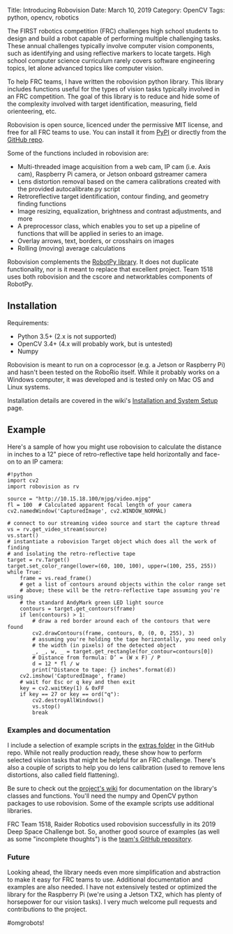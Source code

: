 Title: Introducing Robovision
Date: March 10, 2019
Category: OpenCV
Tags: python, opencv, robotics

The FIRST robotics competition (FRC) challenges high school students to design and build a robot capable of performing multiple challenging tasks. These annual challenges typically involve computer vision components, such as identifying and using reflective markers to locate targets. High school computer science curriculum rarely covers software engineering topics, let alone advanced topics like computer vision.

To help FRC teams, I have written the robovision python library. This library includes functions useful for the types of vision tasks typically involved in an FRC competition. The goal of this library is to reduce and hide some of the complexity involved with target identification, measuring, field orienteering, etc.

Robovision is open source, licenced under the permissive MIT license, and free for all FRC teams to use. You can install it from <a href="https://pypi.org/project/robovision/" target="_blank">PyPI</a> or directly from the <a href="https://github.com/skypanther/robovision" target="_blank">GitHub repo</a>.

Some of the functions included in robovision are:

* Multi-threaded image acquisition from a web cam, IP cam (i.e. Axis cam), Raspberry Pi camera, or Jetson onboard gstreamer camera
* Lens distortion removal based on the camera calibrations created with the provided autocalibrate.py script
* Retroreflective target identification, contour finding, and geometry finding functions
* Image resizing, equalization, brightness and contrast adjustments, and more
* A preprocessor class, which enables you to set up a pipeline of functions that will be applied in series to an image.
* Overlay arrows, text, borders, or crosshairs on images
* Rolling (moving) average calculations

Robovision complements the <a href="https://robotpy.readthedocs.io/en/stable/" target="_blank">RobotPy library</a>. It does not duplicate functionality, nor is it meant to replace that excellent project. Team 1518 uses both robovision and the cscore and networktables components of RobotPy.

## Installation

Requirements:

* Python 3.5+ (2.x is not supported)
* OpenCV 3.4+ (4.x will probably work, but is untested)
* Numpy

Robovision is meant to run on a coprocessor (e.g. a Jetson or Raspberry Pi) and hasn't been tested on the RoboRio itself. While it probably works on a Windows computer, it was developed and is tested only on Mac OS and Linux systems.

Installation details are covered in the wiki's <a href="https://github.com/skypanther/robovision/wiki/Installation-and-System-Setup" target="_blank">Installation and System Setup</a> page.

## Example

Here's a sample of how you might use robovision to calculate the distance in inches to a 12" piece of retro-reflective tape held horizontally and face-on to an IP camera:

    #!python
    import cv2
    import robovision as rv

    source = "http://10.15.18.100/mjpg/video.mjpg"
    fl = 100  # Calculated apparent focal length of your camera
    cv2.namedWindow('CapturedImage', cv2.WINDOW_NORMAL)

    # connect to our streaming video source and start the capture thread
    vs = rv.get_video_stream(source)
    vs.start()
    # instantiate a robovision Target object which does all the work of finding
    # and isolating the retro-reflective tape
    target = rv.Target()
    target.set_color_range(lower=(60, 100, 100), upper=(100, 255, 255))
    while True:
        frame = vs.read_frame()
        # get a list of contours around objects within the color range set
        # above; these will be the retro-reflective tape assuming you're using
        # the standard AndyMark green LED light source
        contours = target.get_contours(frame)
        if len(contours) > 1:
            # draw a red border around each of the contours that were found
            cv2.drawContours(frame, contours, 0, (0, 0, 255), 3)
            # assuming you're holding the tape horizontally, you need only
            # the width (in pixels) of the detected object
            _, _, w, _ = target.get_rectangle(for_contour=contours[0])
            # Distance from formula: D’ = (W x F) / P
            d = 12 * fl / w
            print("Distance to tape: {} inches".format(d))
        cv2.imshow('CapturedImage', frame)
        # wait for Esc or q key and then exit
        key = cv2.waitKey(1) & 0xFF
        if key == 27 or key == ord("q"):
            cv2.destroyAllWindows()
            vs.stop()
            break


### Examples and documentation

I include a selection of example scripts in the <a href="https://github.com/skypanther/robovision/tree/master/extras" target="_blank">extras folder</a> in the GitHub repo. While not really production ready, these show how to perform selected vision tasks that might be helpful for an FRC challenge. There's also a couple of scripts to help you do lens calibration (used to remove lens distortions, also called field flattening).

Be sure to check out the <a href="https://github.com/skypanther/robovision/wiki" target="_blank">project's wiki</a> for documentation on the library's classes and functions. You'll need the numpy and OpenCV python packages to use robovision. Some of the example scripts use additional libraries. 

FRC Team 1518, Raider Robotics used robovision successfully in its 2019 Deep Space Challenge bot. So, another good source of examples (as well as some "incomplete thoughts") is the <a href="https://github.com/Raider-Robotics-Team-1518/Jetson" target="_blank">team's GitHub repository</a>.

### Future

Looking ahead, the library needs even more simplification and abstraction to make it easy for FRC teams to use. Additional documentation and examples are also needed. I have not extensively tested or optimized the library for the Raspberry Pi (we're using a Jetson TX2, which has plenty of horsepower for our vision tasks). I very much welcome pull requests and contributions to the project.

\#omgrobots!
